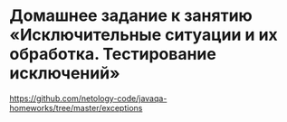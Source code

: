 # Домашнее задание к занятию «Исключительные ситуации и их обработка. Тестирование исключений»

https://github.com/netology-code/javaqa-homeworks/tree/master/exceptions
